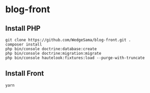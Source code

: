 # blog-front

## Install PHP

```
git clone https://github.com/WedgeSama/blog-front.git .
composer install
php bin/console doctrine:database:create
php bin/console doctrine:migration:migrate
php bin/console hautelook:fixtures:load --purge-with-truncate
```

## Install Front
```
yarn
```
